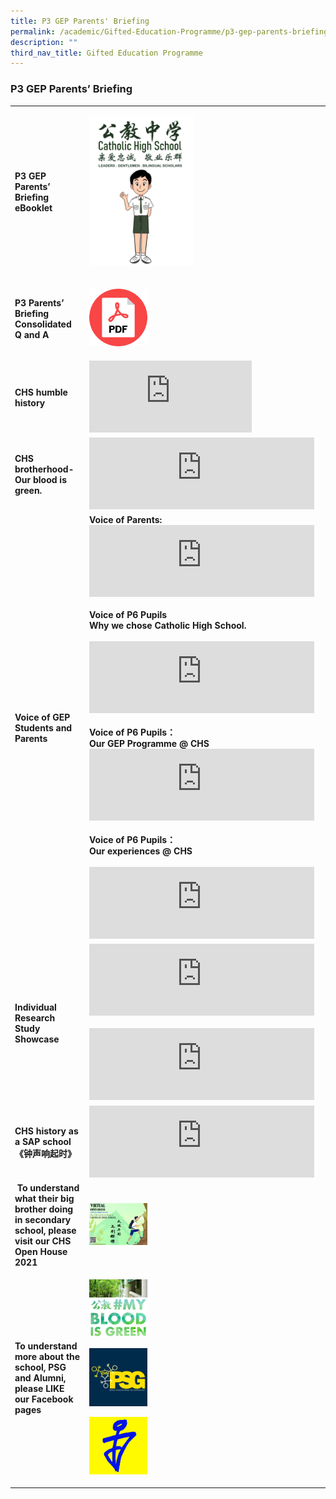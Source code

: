 ```yaml
---
title: P3 GEP Parents' Briefing
permalink: /academic/Gifted-Education-Programme/p3-gep-parents-briefing/
description: ""
third_nav_title: Gifted Education Programme
---
```

### P3 GEP Parents’ Briefing

|  	|  	|
|---	|---	|
|  **P3 GEP Parents’ Briefing eBooklet**	| <p><a href="https://drive.google.com/file/d/1WM1gKCpbAWkO8bk0spHVA8-R-UNgdoyp/view"><img style="width:45%" src="/images/gep13.png"></a></p> 	|
|  **P3 Parents’ Briefing Consolidated Q and A**	|  <p><a href="https://tinyurl.com/u8pn4xjf"><img style="width:25%" src="/images/gep14.png"></a></p>	|
| **CHS humble history** 	| <iframe width="260" height="115" src="https://www.youtube.com/embed/M9iTnspwy3g" title="YouTube video player" frameborder="0" allow="accelerometer; autoplay; clipboard-write; encrypted-media; gyroscope; picture-in-picture" allowfullscreen></iframe> 	|
|  **CHS brotherhood-Our blood is green.**	| <iframe width="360" height="115" src="https://www.youtube.com/embed/vSdCkrXixZo" title="YouTube video player" frameborder="0" allow="accelerometer; autoplay; clipboard-write; encrypted-media; gyroscope; picture-in-picture" allowfullscreen></iframe> 	|
| **Voice of GEP Students and Parents** 	| **Voice of Parents:** <br> <iframe width="360" height="115" src="https://www.youtube.com/embed/yTgMq5CkPkc" title="YouTube video player" frameborder="0" allow="accelerometer; autoplay; clipboard-write; encrypted-media; gyroscope; picture-in-picture" allowfullscreen></iframe> <br><br>**Voice of P6 Pupils <br>Why we chose Catholic High School.** <br><br> <iframe width="360" height="115" src="https://www.youtube.com/embed/Z3VUxSbTbpI" title="YouTube video player" frameborder="0" allow="accelerometer; autoplay; clipboard-write; encrypted-media; gyroscope; picture-in-picture" allowfullscreen></iframe> <br><br> **Voice of P6 Pupils：<br> Our GEP Programme @ CHS** <br> <iframe width="360" height="115" src="https://www.youtube.com/embed/RXclJ9iFYyY" title="YouTube video player" frameborder="0" allow="accelerometer; autoplay; clipboard-write; encrypted-media; gyroscope; picture-in-picture" allowfullscreen></iframe> <br><br> **Voice of P6 Pupils：<br> Our experiences @ CHS** <br><br> <iframe width="360" height="115" src="https://www.youtube.com/embed/sJ08_OYfzHY" title="YouTube video player" frameborder="0" allow="accelerometer; autoplay; clipboard-write; encrypted-media; gyroscope; picture-in-picture" allowfullscreen></iframe>	|
| **Individual Research Study Showcase** 	| <iframe width="360" height="115" src="https://www.youtube.com/embed/hP2s5y5YZkY" title="YouTube video player" frameborder="0" allow="accelerometer; autoplay; clipboard-write; encrypted-media; gyroscope; picture-in-picture" allowfullscreen></iframe> <br><br> <iframe width="360" height="115" src="https://www.youtube.com/embed/rCtMoUbMKNY" title="YouTube video player" frameborder="0" allow="accelerometer; autoplay; clipboard-write; encrypted-media; gyroscope; picture-in-picture" allowfullscreen></iframe>	|
| **CHS history as a SAP school <br>《钟声响起时》** 	| <iframe width="360" height="115" src="https://www.youtube.com/embed/NmvUNAE0eMo" title="YouTube video player" frameborder="0" allow="accelerometer; autoplay; clipboard-write; encrypted-media; gyroscope; picture-in-picture" allowfullscreen></iframe> 	|
| **To understand what their big brother doing in secondary school, please visit our CHS Open House 2021**  	| <p><a href="web"><img style="width:25%" src="/images/gep15.png"></a></p> 	|
| **To understand more about the school, PSG and Alumni, please LIKE our Facebook pages** 	| <p><a href="web"><img style="width:25%" src="/images/gep16.png"></a></p><p><a href="web"><img style="width:25%" src="/images/gep17.png"></a></p><p><a href="web"><img style="width:25%" src="/images/gep18.png"></a></p> 	|